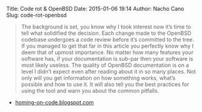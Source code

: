 Title: Code rot & OpenBSD
Date: 2015-01-06 19:14
Author: Nacho Cano
Slug: code-rot-openbsd

> The background is set, you know why I took interest now it’s time to
> tell what solidified the decision. Each change made to the OpenBSD
> codebase undergoes a code review before it’s committed to the tree. If
> you managed to get that far in this article you perfectly know why I
> deem that of upmost importance. No matter how many features your
> software has, if your documentation is sub-par then your software is
> most likely useless. The quality of OpenBSD documentation is on a
> level I didn’t expect even after reading about it in so many places.
> Not only will you get information on how something works, what’s
> possible and how to use it. It will also tell you the best practices
> for using the tool and warn you about the common pitfalls.

- [homing-on-code.blogspot.com][]

  [homing-on-code.blogspot.com]: http://homing-on-code.blogspot.com/2015/01/code-rot-openbsd.html
    "Code rot & OpenBSD"
